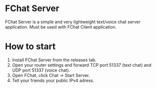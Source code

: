 # FChat Server
FChat Server is a simple and very lightweight text/voice chat server application. Must be used with FChat Client application. 

# How to start
1. Install FChat Server from the releases tab.<br>
2. Open your router settings and forward TCP port 51337 (text chat) and UDP port 51337 (voice chat).<br>
3. Open FChat, click Chat -> Start Server.<br>
4. Tell your friends your public IPv4 adress.<br>

